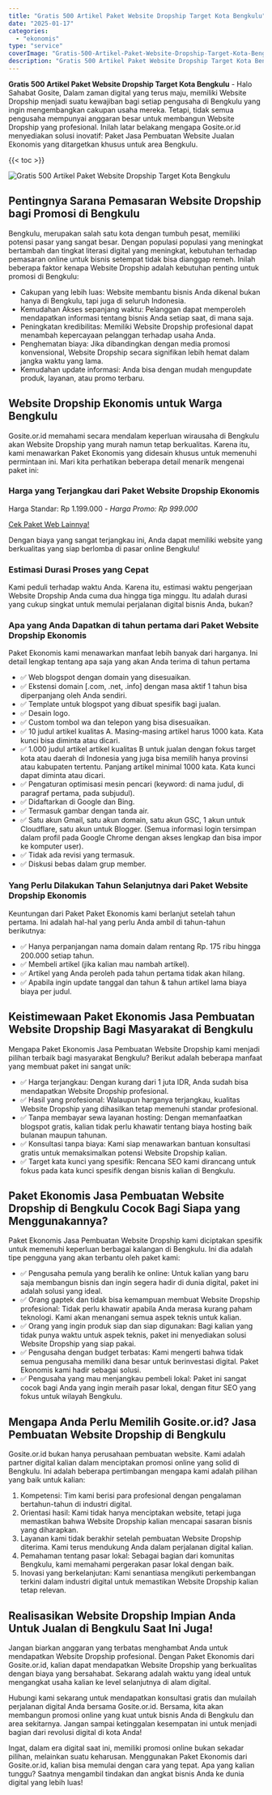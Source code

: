 ```yaml
---
title: "Gratis 500 Artikel Paket Website Dropship Target Kota Bengkulu"
date: "2025-01-17"
categories: 
  - "ekonomis"
type: "service"
coverImage: "Gratis-500-Artikel-Paket-Website-Dropship-Target-Kota-Bengkulu.png"
description: "Gratis 500 Artikel Paket Website Dropship Target Kota Bengkulu. Ingat, dalam era digital saat ini, memiliki promosi online bukan sekadar pilihan, melainkan s..."
---
```


**Gratis 500 Artikel Paket Website Dropship Target Kota Bengkulu** - Halo Sahabat Gosite, Dalam zaman digital yang terus maju, memiliki Website Dropship menjadi suatu kewajiban bagi setiap pengusaha di Bengkulu yang ingin mengembangkan cakupan usaha mereka. Tetapi, tidak semua pengusaha mempunyai anggaran besar untuk membangun Website Dropship yang profesional. Inilah latar belakang mengapa Gosite.or.id menyediakan solusi inovatif: Paket Jasa Pembuatan Website Jualan Ekonomis yang ditargetkan khusus untuk area Bengkulu.

{{< toc >}}

![Gratis 500 Artikel Paket Website Dropship Target Kota Bengkulu](/images/ekonomis/Gratis-500-Artikel-Paket-Website-Dropship-Target-Kota-Bengkulu.png)

## Pentingnya Sarana Pemasaran Website Dropship bagi Promosi di Bengkulu

Bengkulu, merupakan salah satu kota dengan tumbuh pesat, memiliki potensi pasar yang sangat besar. Dengan populasi populasi yang meningkat bertambah dan tingkat literasi digital yang meningkat, kebutuhan terhadap pemasaran online untuk bisnis setempat tidak bisa dianggap remeh. Inilah beberapa faktor kenapa Website Dropship adalah kebutuhan penting untuk promosi di Bengkulu:

- Cakupan yang lebih luas: Website membantu bisnis Anda dikenal bukan hanya di Bengkulu, tapi juga di seluruh Indonesia.
- Kemudahan Akses sepanjang waktu: Pelanggan dapat memperoleh mendapatkan informasi tentang bisnis Anda setiap saat, di mana saja.
- Peningkatan kredibilitas: Memiliki Website Dropship profesional dapat menambah kepercayaan pelanggan terhadap usaha Anda.
- Penghematan biaya: Jika dibandingkan dengan media promosi konvensional, Website Dropship secara signifikan lebih hemat dalam jangka waktu yang lama.
- Kemudahan update informasi: Anda bisa dengan mudah mengupdate produk, layanan, atau promo terbaru.

## Website Dropship Ekonomis untuk Warga Bengkulu

Gosite.or.id memahami secara mendalam keperluan wirausaha di Bengkulu akan Website Dropship yang murah namun tetap berkualitas. Karena itu, kami menawarkan Paket Ekonomis yang didesain khusus untuk memenuhi permintaan ini. Mari kita perhatikan beberapa detail menarik mengenai paket ini:

### Harga yang Terjangkau dari Paket Website Dropship Ekonomis

<a class="cta-button">Harga Standar: Rp 1.199.000 - <em>Harga Promo: Rp 999.000</em></a>

<a href="/jasa-web/" class="cta-button">Cek Paket Web Lainnya!</a>

Dengan biaya yang sangat terjangkau ini, Anda dapat memiliki website yang berkualitas yang siap berlomba di pasar online Bengkulu!

### Estimasi Durasi Proses yang Cepat

Kami peduli terhadap waktu Anda. Karena itu, estimasi waktu pengerjaan Website Dropship Anda cuma dua hingga tiga minggu. Itu adalah durasi yang cukup singkat untuk memulai perjalanan digital bisnis Anda, bukan?

### Apa yang Anda Dapatkan di tahun pertama dari Paket Website Dropship Ekonomis

Paket Ekonomis kami menawarkan manfaat lebih banyak dari harganya. Ini detail lengkap tentang apa saja yang akan Anda terima di tahun pertama

- ✅ Web blogspot dengan domain yang disesuaikan.
- ✅ Ekstensi domain \[.com, .net, .info\] dengan masa aktif 1 tahun bisa diperpanjang oleh Anda sendiri.
- ✅ Template untuk blogspot yang dibuat spesifik bagi jualan.
- ✅ Desain logo.
- ✅ Custom tombol wa dan telepon yang bisa disesuaikan.
- ✅ 10 judul artikel kualitas A. Masing-masing artikel harus 1000 kata. Kata kunci bisa diminta atau dicari.
- ✅ 1.000 judul artikel artikel kualitas B untuk jualan dengan fokus target kota atau daerah di Indonesia yang juga bisa memilih hanya provinsi atau kabupaten tertentu. Panjang artikel minimal 1000 kata. Kata kunci dapat diminta atau dicari.
- ✅ Pengaturan optimisasi mesin pencari (keyword: di nama judul, di paragraf pertama, pada subjudul).
- ✅ Didaftarkan di Google dan Bing.
- ✅ Termasuk gambar dengan tanda air.
- ✅ Satu akun Gmail, satu akun domain, satu akun GSC, 1 akun untuk Cloudflare, satu akun untuk Blogger. (Semua informasi login tersimpan dalam profil pada Google Chrome dengan akses lengkap dan bisa impor ke komputer user).
- ✅ Tidak ada revisi yang termasuk.
- ✅ Diskusi bebas dalam grup member.

### Yang Perlu Dilakukan Tahun Selanjutnya dari Paket Website Dropship Ekonomis

Keuntungan dari Paket Paket Ekonomis kami berlanjut setelah tahun pertama. Ini adalah hal-hal yang perlu Anda ambil di tahun-tahun berikutnya:

- ✅ Hanya perpanjangan nama domain dalam rentang Rp. 175 ribu hingga 200.000 setiap tahun.
- ✅ Membeli artikel (jika kalian mau nambah artikel).
- ✅ Artikel yang Anda peroleh pada tahun pertama tidak akan hilang.
- ✅ Apabila ingin update tanggal dan tahun & tahun artikel lama biaya biaya per judul.

## Keistimewaan Paket Ekonomis Jasa Pembuatan Website Dropship Bagi Masyarakat di Bengkulu

Mengapa Paket Ekonomis Jasa Pembuatan Website Dropship kami menjadi pilihan terbaik bagi masyarakat Bengkulu? Berikut adalah beberapa manfaat yang membuat paket ini sangat unik:

- ✅ Harga terjangkau: Dengan kurang dari 1 juta IDR, Anda sudah bisa mendapatkan Website Dropship profesional.
- ✅ Hasil yang profesional: Walaupun harganya terjangkau, kualitas Website Dropship yang dihasilkan tetap memenuhi standar profesional.
- ✅ Tanpa membayar sewa layanan hosting: Dengan memanfaatkan blogspot gratis, kalian tidak perlu khawatir tentang biaya hosting baik bulanan maupun tahunan.
- ✅ Konsultasi tanpa biaya: Kami siap menawarkan bantuan konsultasi gratis untuk memaksimalkan potensi Website Dropship kalian.
- ✅ Target kata kunci yang spesifik: Rencana SEO kami dirancang untuk fokus pada kata kunci spesifik dengan bisnis kalian di Bengkulu.

## Paket Ekonomis Jasa Pembuatan Website Dropship di Bengkulu Cocok Bagi Siapa yang Menggunakannya?

Paket Ekonomis Jasa Pembuatan Website Dropship kami diciptakan spesifik untuk memenuhi keperluan berbagai kalangan di Bengkulu. Ini dia adalah tipe pengguna yang akan terbantu oleh paket kami:

- ✅ Pengusaha pemula yang beralih ke online: Untuk kalian yang baru saja membangun bisnis dan ingin segera hadir di dunia digital, paket ini adalah solusi yang ideal.
- ✅ Orang gaptek dan tidak bisa kemampuan membuat Website Dropship profesional: Tidak perlu khawatir apabila Anda merasa kurang paham teknologi. Kami akan menangani semua aspek teknis untuk kalian.
- ✅ Orang yang ingin produk siap dan siap digunakan: Bagi kalian yang tidak punya waktu untuk aspek teknis, paket ini menyediakan solusi Website Dropship yang siap pakai.
- ✅ Pengusaha dengan budget terbatas: Kami mengerti bahwa tidak semua pengusaha memiliki dana besar untuk berinvestasi digital. Paket Ekonomis kami hadir sebagai solusi.
- ✅ Pengusaha yang mau menjangkau pembeli lokal: Paket ini sangat cocok bagi Anda yang ingin meraih pasar lokal, dengan fitur SEO yang fokus untuk wilayah Bengkulu.

## Mengapa Anda Perlu Memilih Gosite.or.id? Jasa Pembuatan Website Dropship di Bengkulu

Gosite.or.id bukan hanya perusahaan pembuatan website. Kami adalah partner digital kalian dalam menciptakan promosi online yang solid di Bengkulu. Ini adalah beberapa pertimbangan mengapa kami adalah pilihan yang baik untuk kalian:

1. Kompetensi: Tim kami berisi para profesional dengan pengalaman bertahun-tahun di industri digital.
2. Orientasi hasil: Kami tidak hanya menciptakan website, tetapi juga memastikan bahwa Website Dropship kalian mencapai sasaran bisnis yang diharapkan.
3. Layanan kami tidak berakhir setelah pembuatan Website Dropship diterima. Kami terus mendukung Anda dalam perjalanan digital kalian.
4. Pemahaman tentang pasar lokal: Sebagai bagian dari komunitas Bengkulu, kami memahami pergerakan pasar lokal dengan baik.
5. Inovasi yang berkelanjutan: Kami senantiasa mengikuti perkembangan terkini dalam industri digital untuk memastikan Website Dropship kalian tetap relevan.

## Realisasikan Website Dropship Impian Anda Untuk Jualan di Bengkulu Saat Ini Juga!

Jangan biarkan anggaran yang terbatas menghambat Anda untuk mendapatkan Website Dropship profesional. Dengan Paket Ekonomis dari Gosite.or.id, kalian dapat mendapatkan Website Dropship yang berkualitas dengan biaya yang bersahabat. Sekarang adalah waktu yang ideal untuk mengangkat usaha kalian ke level selanjutnya di alam digital.

Hubungi kami sekarang untuk mendapatkan konsultasi gratis dan mulailah perjalanan digital Anda bersama Gosite.or.id. Bersama, kita akan membangun promosi online yang kuat untuk bisnis Anda di Bengkulu dan area sekitarnya. Jangan sampai ketinggalan kesempatan ini untuk menjadi bagian dari revolusi digital di kota Anda!

Ingat, dalam era digital saat ini, memiliki promosi online bukan sekadar pilihan, melainkan suatu keharusan. Menggunakan Paket Ekonomis dari Gosite.or.id, kalian bisa memulai dengan cara yang tepat. Apa yang kalian tunggu? Saatnya mengambil tindakan dan angkat bisnis Anda ke dunia digital yang lebih luas!
